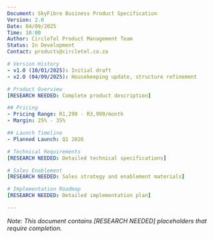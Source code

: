 ```yaml
---
Document: SkyFibre Business Product Specification
Version: 2.0
Date: 04/09/2025
Time: 10:00
Author: CircleTel Product Management Team
Status: In Development
Contact: products@circletel.co.za

# Version History
- v1.0 (10/01/2025): Initial draft
- v2.0 (04/09/2025): Housekeeping update, structure refinement

# Product Overview
[RESEARCH NEEDED: Complete product description]

## Pricing
- Pricing Range: R1,299 - R3,999/month
- Margin: 25% - 35%

## Launch Timeline
- Planned Launch: Q1 2026

# Technical Requirements
[RESEARCH NEEDED: Detailed technical specifications]

# Sales Enablement
[RESEARCH NEEDED: Sales strategy and enablement materials]

# Implementation Roadmap
[RESEARCH NEEDED: Detailed implementation plan]

---
```


*Note: This document contains [RESEARCH NEEDED] placeholders that require completion.*